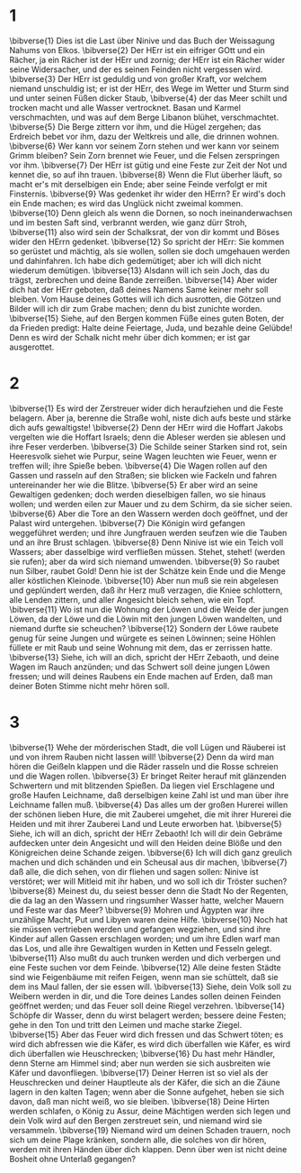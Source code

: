 # 1
\bibverse{1} Dies ist die Last über Ninive und das Buch der Weissagung Nahums von Elkos. \bibverse{2} Der HErr ist ein eifriger GOtt und ein Rächer, ja ein Rächer ist der HErr und zornig; der HErr ist ein Rächer wider seine Widersacher, und der es seinen Feinden nicht vergessen wird. \bibverse{3} Der HErr ist geduldig und von großer Kraft, vor welchem niemand unschuldig ist; er ist der HErr, des Wege im Wetter und Sturm sind und unter seinen Füßen dicker Staub, \bibverse{4} der das Meer schilt und trocken macht und alle Wasser vertrocknet. Basan und Karmel verschmachten, und was auf dem Berge Libanon blühet, verschmachtet. \bibverse{5} Die Berge zittern vor ihm, und die Hügel zergehen; das Erdreich bebet vor ihm, dazu der Weltkreis und alle, die drinnen wohnen. \bibverse{6} Wer kann vor seinem Zorn stehen und wer kann vor seinem Grimm bleiben? Sein Zorn brennet wie Feuer, und die Felsen zerspringen vor ihm. \bibverse{7} Der HErr ist gütig und eine Feste zur Zeit der Not und kennet die, so auf ihn trauen. \bibverse{8} Wenn die Flut überher läuft, so macht er's mit derselbigen ein Ende; aber seine Feinde verfolgt er mit Finsternis. \bibverse{9} Was gedenket ihr wider den HErrn? Er wird's doch ein Ende machen; es wird das Unglück nicht zweimal kommen. \bibverse{10} Denn gleich als wenn die Dornen, so noch ineinanderwachsen und im besten Saft sind, verbrannt werden, wie ganz dürr Stroh, \bibverse{11} also wird sein der Schalksrat, der von dir kommt und Böses wider den HErrn gedenket. \bibverse{12} So spricht der HErr: Sie kommen so gerüstet und mächtig, als sie wollen, sollen sie doch umgehauen werden und dahinfahren. Ich habe dich gedemütiget; aber ich will dich nicht wiederum demütigen. \bibverse{13} Alsdann will ich sein Joch, das du trägst, zerbrechen und deine Bande zerreißen. \bibverse{14} Aber wider dich hat der HErr geboten, daß deines Namens Same keiner mehr soll bleiben. Vom Hause deines Gottes will ich dich ausrotten, die Götzen und Bilder will ich dir zum Grabe machen; denn du bist zunichte worden. \bibverse{15} Siehe, auf den Bergen kommen Füße eines guten Boten, der da Frieden predigt: Halte deine Feiertage, Juda, und bezahle deine Gelübde! Denn es wird der Schalk nicht mehr über dich kommen; er ist gar ausgerottet.

# 2
\bibverse{1} Es wird der Zerstreuer wider dich heraufziehen und die Feste belagern. Aber ja, berenne die Straße wohl, niste dich aufs beste und stärke dich aufs gewaltigste! \bibverse{2} Denn der HErr wird die Hoffart Jakobs vergelten wie die Hoffart Israels; denn die Ableser werden sie ablesen und ihre Feser verderben. \bibverse{3} Die Schilde seiner Starken sind rot, sein Heeresvolk siehet wie Purpur, seine Wagen leuchten wie Feuer, wenn er treffen will; ihre Spieße beben. \bibverse{4} Die Wagen rollen auf den Gassen und rasseln auf den Straßen; sie blicken wie Fackeln und fahren untereinander her wie die Blitze. \bibverse{5} Er aber wird an seine Gewaltigen gedenken; doch werden dieselbigen fallen, wo sie hinaus wollen; und werden eilen zur Mauer und zu dem Schirm, da sie sicher seien. \bibverse{6} Aber die Tore an den Wassern werden doch geöffnet, und der Palast wird untergehen. \bibverse{7} Die Königin wird gefangen weggeführet werden; und ihre Jungfrauen werden seufzen wie die Tauben und an ihre Brust schlagen. \bibverse{8} Denn Ninive ist wie ein Teich voll Wassers; aber dasselbige wird verfließen müssen. Stehet, stehet! (werden sie rufen); aber da wird sich niemand umwenden. \bibverse{9} So raubet nun Silber, raubet Gold! Denn hie ist der Schätze kein Ende und die Menge aller köstlichen Kleinode. \bibverse{10} Aber nun muß sie rein abgelesen und geplündert werden, daß ihr Herz muß verzagen, die Kniee schlottern, alle Lenden zittern, und aller Angesicht bleich sehen, wie ein Topf. \bibverse{11} Wo ist nun die Wohnung der Löwen und die Weide der jungen Löwen, da der Löwe und die Löwin mit den jungen Löwen wandelten, und niemand durfte sie scheuchen? \bibverse{12} Sondern der Löwe raubete genug für seine Jungen und würgete es seinen Löwinnen; seine Höhlen füllete er mit Raub und seine Wohnung mit dem, das er zerrissen hatte. \bibverse{13} Siehe, ich will an dich, spricht der HErr Zebaoth, und deine Wagen im Rauch anzünden; und das Schwert soll deine jungen Löwen fressen; und will deines Raubens ein Ende machen auf Erden, daß man deiner Boten Stimme nicht mehr hören soll.

# 3
\bibverse{1} Wehe der mörderischen Stadt, die voll Lügen und Räuberei ist und von ihrem Rauben nicht lassen will! \bibverse{2} Denn da wird man hören die Geißeln klappen und die Räder rasseln und die Rosse schreien und die Wagen rollen. \bibverse{3} Er bringet Reiter herauf mit glänzenden Schwertern und mit blitzenden Spießen. Da liegen viel Erschlagene und große Haufen Leichname, daß derselbigen keine Zahl ist und man über ihre Leichname fallen muß. \bibverse{4} Das alles um der großen Hurerei willen der schönen lieben Hure, die mit Zauberei umgehet, die mit ihrer Hurerei die Heiden und mit ihrer Zauberei Land und Leute erworben hat. \bibverse{5} Siehe, ich will an dich, spricht der HErr Zebaoth! Ich will dir dein Gebräme aufdecken unter dein Angesicht und will den Heiden deine Blöße und den Königreichen deine Schande zeigen. \bibverse{6} Ich will dich ganz greulich machen und dich schänden und ein Scheusal aus dir machen, \bibverse{7} daß alle, die dich sehen, von dir fliehen und sagen sollen: Ninive ist verstöret; wer will Mitleid mit ihr haben, und wo soll ich dir Tröster suchen? \bibverse{8} Meinest du, du seiest besser denn die Stadt No der Regenten, die da lag an den Wassern und ringsumher Wasser hatte, welcher Mauern und Feste war das Meer? \bibverse{9} Mohren und Ägypten war ihre unzählige Macht, Put und Libyen waren deine Hilfe. \bibverse{10} Noch hat sie müssen vertrieben werden und gefangen wegziehen, und sind ihre Kinder auf allen Gassen erschlagen worden; und um ihre Edlen warf man das Los, und alle ihre Gewaltigen wurden in Ketten und Fesseln gelegt. \bibverse{11} Also mußt du auch trunken werden und dich verbergen und eine Feste suchen vor dem Feinde. \bibverse{12} Alle deine festen Städte sind wie Feigenbäume mit reifen Feigen, wenn man sie schüttelt, daß sie dem ins Maul fallen, der sie essen will. \bibverse{13} Siehe, dein Volk soll zu Weibern werden in dir, und die Tore deines Landes sollen deinen Feinden geöffnet werden; und das Feuer soll deine Riegel verzehren. \bibverse{14} Schöpfe dir Wasser, denn du wirst belagert werden; bessere deine Festen; gehe in den Ton und tritt den Leimen und mache starke Ziegel. \bibverse{15} Aber das Feuer wird dich fressen und das Schwert töten; es wird dich abfressen wie die Käfer, es wird dich überfallen wie Käfer, es wird dich überfallen wie Heuschrecken; \bibverse{16} Du hast mehr Händler, denn Sterne am Himmel sind; aber nun werden sie sich ausbreiten wie Käfer und davonfliegen. \bibverse{17} Deiner Herren ist so viel als der Heuschrecken und deiner Hauptleute als der Käfer, die sich an die Zäune lagern in den kalten Tagen; wenn aber die Sonne aufgehet, heben sie sich davon, daß man nicht weiß, wo sie bleiben. \bibverse{18} Deine Hirten werden schlafen, o König zu Assur, deine Mächtigen werden sich legen und dein Volk wird auf den Bergen zerstreuet sein, und niemand wird sie versammeln. \bibverse{19} Niemand wird um deinen Schaden trauern, noch sich um deine Plage kränken, sondern alle, die solches von dir hören, werden mit ihren Händen über dich klappen. Denn über wen ist nicht deine Bosheit ohne Unterlaß gegangen?
